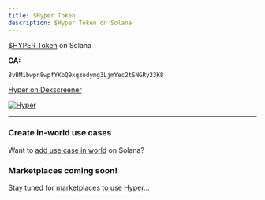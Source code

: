 ```yaml
---
title: $Hyper Token
description: $Hyper Token on Solana
---
```


[$HYPER Token](https://token.hyperfy.xyz/) on Solana

**CA:**
```sh frame="none"
8vBMibwpn8wpfYKbQ9xqzodymg3LjmYec2tSNGRy23K8

```


[Hyper on Dexscreener](https://dexscreener.com/solana/cs94de2znqtyxcftfdfpsejkphbdsvzevkhloykmx7ge)



[![Hyper](/assets/circle.webp)](/assets/circle.webp)


---

### Create in-world use cases
Want to [add use case in world](/guides/web3/solana) on Solana?


### Marketplaces coming soon!
Stay tuned for [marketplaces to use Hyper](/community/projects/hyperworld)...